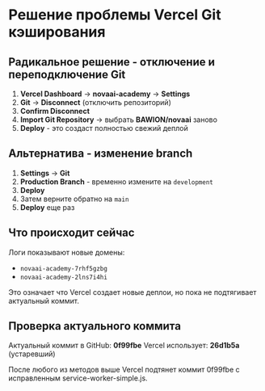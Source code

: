 # Решение проблемы Vercel Git кэширования

## Радикальное решение - отключение и переподключение Git

1. **Vercel Dashboard** → **novaai-academy** → **Settings**
2. **Git** → **Disconnect** (отключить репозиторий)
3. **Confirm Disconnect**
4. **Import Git Repository** → выбрать **BAWION/novaai** заново
5. **Deploy** - это создаст полностью свежий деплой

## Альтернатива - изменение branch

1. **Settings** → **Git** 
2. **Production Branch** - временно измените на `development`
3. **Deploy** 
4. Затем верните обратно на `main`
5. **Deploy** еще раз

## Что происходит сейчас

Логи показывают новые домены:
- `novaai-academy-7rhf5gzbg`
- `novaai-academy-2lns7i4hi`

Это означает что Vercel создает новые деплои, но пока не подтягивает актуальный коммит.

## Проверка актуального коммита

Актуальный коммит в GitHub: **0f99fbe**
Vercel использует: **26d1b5a** (устаревший)

После любого из методов выше Vercel подтянет коммит 0f99fbe с исправленным service-worker-simple.js.